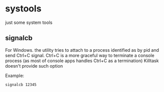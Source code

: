 # systools
just some system tools

## signalcb
For Windows.
the utility tries to attach to a process identified as by pid and send Ctrl+C signal.
Ctrl+C is a more graceful way to terminate a console process (as most of console apps handles Ctrl+C as a termination)
Killtask doesn't provide such option

Example:

    signalcb 12345

